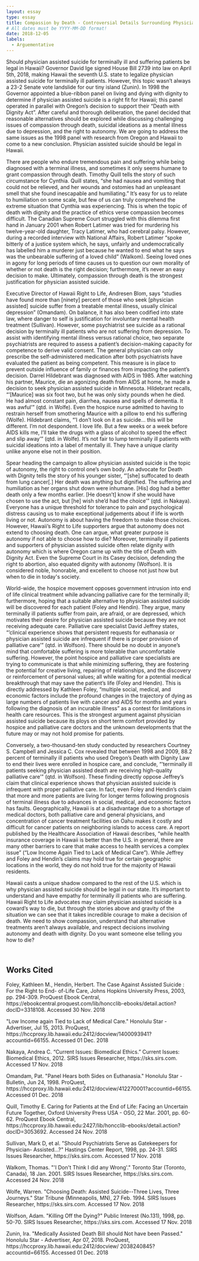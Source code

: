 ```yaml
---
layout: essay
type: essay
title: Compassion by Death - Controversial Details Surrounding Physician Assisted Suicide
# All dates must be YYYY-MM-DD format!
date: 2018-12-05
labels:
  - Arguementative
---
```


<p>Should physician assisted suicide for terminally ill and suffering patients be legal in Hawaii?  Governor David Ige signed House Bill 2739 into law on April 5th, 2018, making Hawaii the seventh U.S. state to legalize physician assisted suicide for terminally ill patients.  However, this topic wasn’t always a 23-2 Senate vote landslide for our tiny island (Zunin).  In 1998 the Governor appointed a blue-ribbon panel on living and dying with dignity to determine if physician assisted suicide is a right fit for Hawaii; this panel operated in parallel with Oregon’s decision to support their “Death with Dignity Act”.  After careful and thorough deliberation, the panel decided that reasonable alternatives should be explored while discussing challenging issues of compassion through death, suicidal ideations as a mental illness due to depression, and the right to autonomy.  We are going to address the same issues as the 1998 panel with research from Oregon and Hawaii to come to a new conclusion.  Physician assisted suicide should be legal in Hawaii.</p>
<p>There are people who endure tremendous pain and suffering while being diagnosed with a terminal illness, and sometimes it only seems humane to grant compassion through death.  Timothy Quill tells the story of such circumstance for Cynthia.  Quill states, “she had nausea and vomiting that could not be relieved, and her wounds and ostomies had an unpleasant smell that she found inescapable and humiliating.”  It’s easy for us to relate to humiliation on some scale, but few of us can truly comprehend the extreme situation that Cynthia was experiencing.  This is when the topic of death with dignity and the practice of ethics verse compassion becomes difficult.  The Canadian Supreme Court struggled with this dilemma first hand in January 2001 when Robert Latimer was tried for murdering his twelve-year-old daughter, Tracy Latimer, who had cerebral palsy.  However, during a recorded interview with National Affairs, Robert Latimer “spoke bitterly of a justice system which, he says, unfairly and undemocratically has labelled him a murderer just because he wanted to end what he says was the unbearable suffering of a loved child” (Walkom).  Seeing loved ones in agony for long periods of time causes us to question our own morality of whether or not death is the right decision; furthermore, it’s never an easy decision to make.  Ultimately, compassion through death is the strongest justification for physician assisted suicide.</p>
<p>Executive Director of Hawaii Right to Life, Andresen Blom, says “studies have found more than [ninety] percent of those who seek [physician assisted] suicide suffer from a treatable mental illness, usually clinical depression” (Omandam).  On balance, it has also been codified into state law, where danger to self is justification for involuntary mental health treatment (Sullivan).  However, some psychiatrist see suicide as a rational decision by terminally ill patients who are not suffering from depression.  To assist with identifying mental illness versus rational choice, two separate psychiatrists are required to assess a patient’s decision-making capacity for competence to derive valid consent.  The general physician can only prescribe the self-administered medication after both psychiatrists have evaluated the patient as being competent.  This measure is in place to prevent outside influence of family or finances from impacting the patient’s decision.  Darrel Hildebrant was diagnosed with AIDS in 1985.  After watching his partner, Maurice, die an agonizing death from AIDS at home, he made a decision to seek physician assisted suicide in Minnesota.  Hildebrant recalls, “’[Maurice] was six foot two, but he was only sixty pounds when he died.  He had almost constant pain, diarrhea, nausea and spells of dementia.  It was awful’” (qtd. in Wolfe).  Even the hospice nurse admitted to having to restrain herself from smothering Maurice with a pillow to end his suffering (Wolfe).  Hildebrant claims, “’I don’t look on it as suicide… this will be different.  I’m not despondent.  I love life.  But a few weeks or a week before AIDS kills me, I’ll take the drugs with a glass of alcohol to speed the effect and slip away’” (qtd. in Wolfe).  It’s not fair to lump terminally ill patients with suicidal ideations into a label of mentally ill.  They have a unique clarity unlike anyone else not in their position. </p>
<p>Spear heading the campaign to allow physician assisted suicide is the topic of autonomy, the right to control one’s own body.  An advocate for Death with Dignity tells the story of his younger sister, “’[she] suffocated to death from lung cancer[.]  Her death was anything but dignified.  The suffering and humiliation as her organs shut down were inhumane.  [His] dog had a better death only a few months earlier.  [He doesn’t] know if she would have chosen to use the act, but [he] wish she’d had the choice’” (qtd. in Nakaya).  Everyone has a unique threshold for tolerance to pain and psychological distress causing us to make exceptional judgements about if life is worth living or not.  Autonomy is about having the freedom to make those choices.  However, Hawaii’s Right to Life supporters argue that autonomy does not extend to choosing death.  One can argue, what greater purpose is autonomy if not able to choose how to die?  Moreover, terminally ill patients and supporters of physician assisted suicide often relate dignity with autonomy which is where Oregon came up with the title of Death with Dignity Act.  Even the Supreme Court in its Casey decision, defending the right to abortion, also equated dignity with autonomy (Wolfson).  It is considered noble, honorable, and excellent to choose not just how but when to die in today's society.</p>
<p>World-wide, the hospice movement opposes government intrusion into end of life clinical treatment while advancing palliative care for the terminally ill; furthermore, hoping that a suitable alternative to physician assisted suicide will be discovered for each patient (Foley and Hendin).  They argue, many terminally ill patients suffer from pain, are afraid, or are depressed, which motivates their desire for physician assisted suicide because they are not receiving adequate care.  Palliative care specialist David Jeffrey states, “’clinical experience shows that persistent requests for euthanasia or physician assisted suicide are infrequent if there is proper provision of palliative care’” (qtd. in Wolfson).  There should be no doubt in anyone’s mind that comfortable suffering is more tolerable than uncomfortable suffering.  However, the point hospice and palliative care specialists are trying to communicate is that while minimizing suffering, they are fostering the potential for creative living, repairing of relationships, and the discovery or reinforcement of personal values; all while waiting for a potential medical breakthrough that may save the patient’s life (Foley and Hendin).  This is directly addressed by Kathleen Foley, “multiple social, medical, and economic factors include the profound changes in the trajectory of dying as large numbers of patients live with cancer and AIDS for months and years following the diagnosis of an incurable illness” as a contest for limitations in health care resources.  This is the strongest argument against physician assisted suicide because its ploys on short term comfort provided by hospice and palliative care doctors and the unknown developments that the future may or may not hold promise for patients.</p>
<p>Conversely, a two-thousand-ten study conducted by researchers Courtney S. Campbell and Jessica C. Cox revealed that between 1998 and 2009, 88.2 percent of terminally ill patients who used Oregon’s Death with Dignity Law to end their lives were enrolled in hospice care, and conclude, “’terminally ill patients seeking physician assisted death are receiving high-quality palliative care’” (qtd. in Wolfson).  These finding directly oppose Jeffrey’s claim that clinical experience shows that physician assisted suicide is infrequent with proper palliative care.  In fact, even Foley and Hendin’s claim that more and more patients are living for longer terms following prognosis of terminal illness due to advances in social, medical, and economic factors has faults.  Geographically, Hawaii is at a disadvantage due to a shortage of medical doctors, both palliative care and general physicians, and concentration of cancer treatment facilities on Oahu makes it costly and difficult for cancer patients on neighboring islands to access care.  A report published by the Healthcare Association of Hawaii describes, “while health insurance coverage in Hawaii is better than the U.S. in general, there are many other barriers to care that make access to health services a complex issue” (“Low Income Again Tied to Lack of Medical Care”).   While Jeffrey and Foley and Hendin’s claims may hold true for certain geographic locations in the world, they do not hold true for the majority of Hawaii residents.</p>
<p>Hawaii casts a unique shadow compared to the rest of the U.S. which is why physician assisted suicide should be legal in our state.  It’s important to understand and have empathy for terminally ill patients who are suffering.  Hawaii Right to Life advocates may claim physician assisted suicide is a coward’s way to die, but through the stories above and gravity of the situation we can see that it takes incredible courage to make a decision of death.  We need to show compassion, understand that alternative treatments aren’t always available, and respect decisions involving autonomy and death with dignity.  Do you want someone else telling you how to die?</p>
<br />
<h2>Works Cited</h2>
<p>Foley, Kathleen M., Hendin, Herbert. The Case Against Assisted Suicide : For the Right to End-
     of-Life Care, Johns Hopkins University Press, 2003, pp. 294-309. ProQuest Ebook Central, 
     https://ebookcentral.proquest.com/lib/honcclib-ebooks/detail.action?docID=3318108. 
     Accessed 30 Nov. 2018
</p>
<p>"Low Income again Tied to Lack of Medical Care." Honolulu Star - Advertiser, Jul 15, 2013. 
     ProQuest, https://hccproxy.lib.hawaii.edu:2412/docview/1400093941?accountid=66155.
     Accessed 01 Dec. 2018
</p>
<p>Nakaya, Andrea C. “Current Issues: Biomedical Ethics.” Current Issues: Biomedical Ethics, 
     2012. SIRS Issues Researcher, https://sks.sirs.com.  Accessed 17 Nov. 2018
</p>
<p>Omandam, Pat. "Panel Hears both Sides on Euthanasia." Honolulu Star - Bulletin, Jun 24, 1998. 
     ProQuest, https://hccproxy.lib.hawaii.edu:2412/docview/412270001?accountid=66155.
     Accessed 01 Dec. 2018
</p>
<p>Quill, Timothy E. Caring for Patients at the End of Life: Facing an Uncertain Future Together, 
     Oxford University Press USA - OSO, 22 Mar. 2001, pp. 60-62. ProQuest Ebook Central, 
     https://hccproxy.lib.hawaii.edu:2427/lib/honcclib-ebooks/detail.action?docID=3053692. 
     Accessed 24 Nov. 2018
</p>
<p>Sullivan, Mark D, et al. "Should Psychiatrists Serve as Gatekeepers for Physician-
     Assisted...?" Hastings Center Report, 1998, pp. 24-31. SIRS Issues Researcher, 
     https://sks.sirs.com.  Accessed 17 Nov. 2018
</p>
<p>Walkom, Thomas. "'I Don't Think I did any Wrong'." Toronto Star (Toronto, Canada), 18 Jan. 
     2001. SIRS Issues Researcher, https://sks.sirs.com.  Accessed 24 Nov. 2018
</p>
<p>Wolfe, Warren. "Choosing Death: Assisted Suicide--Three Lives, Three Journeys." Star Tribune 
     (Minneapolis, MN), 27 Feb. 1994. SIRS Issues Researcher, https://sks.sirs.com.  
     Accessed 17 Nov. 2018
</p>
<p>Wolfson, Adam. "Killing Off the Dying?" Public Interest (No.131), 1998, pp. 50-70. SIRS Issues 
     Researcher, https://sks.sirs.com.  Accessed 17 Nov. 2018
</p>
<p>Zunin, Ira. "Medically Assisted Death Bill should Not have been Passed." Honolulu Star - 
     Advertiser, Apr 07, 2018. ProQuest, https://hccproxy.lib.hawaii.edu:2412/docview/
     2038240845?accountid=66155.  Accessed 01 Dec. 2018
</p>
